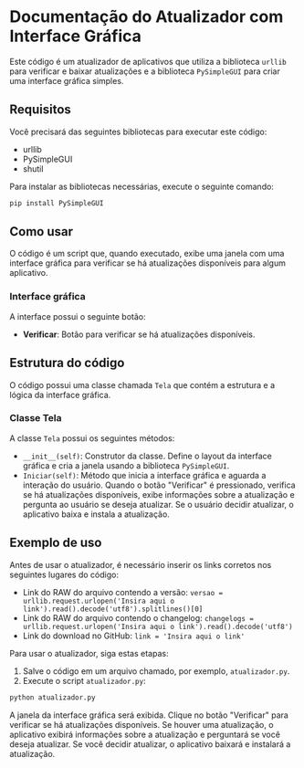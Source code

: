 # Documentação do Atualizador com Interface Gráfica

Este código é um atualizador de aplicativos que utiliza a biblioteca `urllib` para verificar e baixar atualizações e a biblioteca `PySimpleGUI` para criar uma interface gráfica simples.

## Requisitos

Você precisará das seguintes bibliotecas para executar este código:

- urllib
- PySimpleGUI
- shutil

Para instalar as bibliotecas necessárias, execute o seguinte comando:

```sh
pip install PySimpleGUI
```

## Como usar

O código é um script que, quando executado, exibe uma janela com uma interface gráfica para verificar se há atualizações disponíveis para algum aplicativo.

### Interface gráfica

A interface possui o seguinte botão:

- **Verificar**: Botão para verificar se há atualizações disponíveis.

## Estrutura do código

O código possui uma classe chamada `Tela` que contém a estrutura e a lógica da interface gráfica.

### Classe Tela

A classe `Tela` possui os seguintes métodos:

- `__init__(self)`: Construtor da classe. Define o layout da interface gráfica e cria a janela usando a biblioteca `PySimpleGUI`.
- `Iniciar(self)`: Método que inicia a interface gráfica e aguarda a interação do usuário. Quando o botão "Verificar" é pressionado, verifica se há atualizações disponíveis, exibe informações sobre a atualização e pergunta ao usuário se deseja atualizar. Se o usuário decidir atualizar, o aplicativo baixa e instala a atualização.

## Exemplo de uso

Antes de usar o atualizador, é necessário inserir os links corretos nos seguintes lugares do código:

- Link do RAW do arquivo contendo a versão: `versao = urllib.request.urlopen('Insira aqui o link').read().decode('utf8').splitlines()[0]`
- Link do RAW do arquivo contendo o changelog: `changelogs = urllib.request.urlopen('Insira aqui o link').read().decode('utf8')`
- Link do download no GitHub: `link = 'Insira aqui o link'`

Para usar o atualizador, siga estas etapas:

1. Salve o código em um arquivo chamado, por exemplo, `atualizador.py`.
2. Execute o script `atualizador.py`:

```sh
python atualizador.py
```

A janela da interface gráfica será exibida. Clique no botão "Verificar" para verificar se há atualizações disponíveis. Se houver uma atualização, o aplicativo exibirá informações sobre a atualização e perguntará se você deseja atualizar. Se você decidir atualizar, o aplicativo baixará e instalará a atualização.
